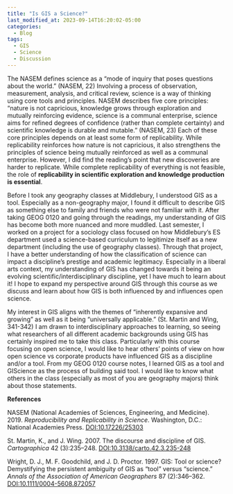 ```yaml
---
title: "Is GIS a Science?"
last_modified_at: 2023-09-14T16:20:02-05:00
categories:
  - Blog
tags:
  - GIS
  - Science
  - Discussion
---
```


The NASEM defines science as a “mode of inquiry that poses questions about the world.” (NASEM, 22) 
Involving a process of observation, measurement, analysis, and critical review, science is a way of thinking using core tools and principles. 
NASEM describes five core principles: “nature is not capricious, knowledge grows through exploration and mutually reinforcing evidence, science is a communal enterprise, science aims for refined degrees of confidence (rather than complete certainty) and scientific knowledge is durable and mutable.” (NASEM, 23) 
Each of these core principles depends on at least some form of replicability. While replicability reinforces how nature is not capricious, it also strengthens the principles of science being mutually reinforced as well as a communal enterprise. 
However, I did find the reading’s point that new discoveries are harder to replicate. While complete replicability of everything is not feasible, the role of **replicability in scientific exploration and knowledge production is essential**. 

Before I took any geography classes at Middlebury, I understood GIS as a tool. Especially as a non-geography major, I found it difficult to describe GIS as something else to family and friends who were not familiar with it. 
After taking GEOG 0120 and going through the readings, my understanding of GIS has become both more nuanced and more muddled. Last semester, I worked on a project for a sociology class focused on how Middlebury’s ES department used a science-based curriculum to legitimize itself as a new department (including the use of geography classes). 
Through that project, I have a better understanding of how the classification of science can impact a discipline’s prestige and academic legitimacy. 
Especially in a liberal arts context, my understanding of GIS has changed towards it being an evolving scientific/interdisciplinary discipline, yet I have much to learn about it! I hope to expand my perspective around GIS through this course as we discuss and learn about how GIS is both influenced by and influences open science. 

My interest in GIS aligns with the themes of “inherently expansive and growing” as well as it being “universally applicable.” (St. Martin and Wing, 341-342) 
I am drawn to interdisciplinary approaches to learning, so seeing what researchers of all different academic backgrounds using GIS has certainly inspired me to take this class. 
Particularly with this course focusing on open science, I would like to hear others’ points of view on how open science vs corporate products have influenced GIS as a discipline and/or a tool. 
From my GEOG 0120 course notes, I learned GIS as a tool and GIScience as the process of building said tool. 
I would like to know what others in the class (especially as most of you are geography majors) think about those statements. 


**References**

NASEM (National Academies of Sciences, Engineering, and Medicine). 2019. *Reproducibility and Replicability in Science*. Washington, D.C.: National Academies Press. [DOI:10.17226/25303](https://nap.nationalacademies.org/catalog/25303/reproducibility-and-replicability-in-science)

St. Martin, K., and J. Wing. 2007. The discourse and discipline of GIS. *Cartographica* 42 (3):235–248. [DOI:10.3138/carto.42.3.235-248](https://utpjournals.press/doi/10.3138/carto.42.3.235)

Wright, D. J., M. F. Goodchild, and J. D. Proctor. 1997. GIS: Tool or science? Demystifying the persistent ambiguity of GIS as “tool” versus “science.” *Annals of the Association of American Geographers* 87 (2):346–362. [DOI:10.1111/0004-5608.872057](https://doi.org/10.1111/0004-5608.872057)

